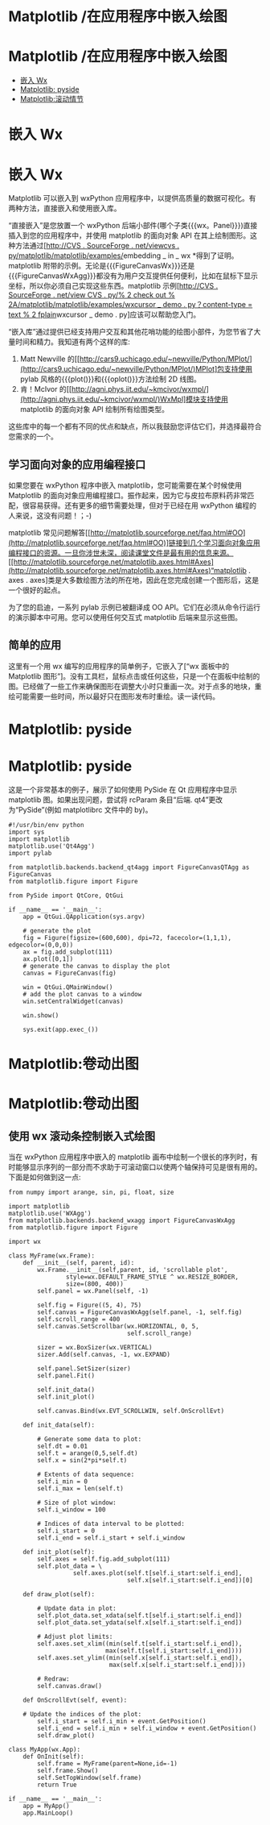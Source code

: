 # Matplotlib /在应用程序中嵌入绘图

# Matplotlib /在应用程序中嵌入绘图

*   [嵌入 Wx](Matplotlib_EmbeddingInWx.html)
*   [Matplotlib: pyside](Matplotlib_PySide.html)
*   [Matplotlib:滚动情节](Matplotlib_ScrollingPlot.html)

# 嵌入 Wx

# 嵌入 Wx

Matplotlib 可以嵌入到 wxPython 应用程序中，以提供高质量的数据可视化。有两种方法，直接嵌入和使用嵌入库。

“直接嵌入”是您放置一个 wxPython 后端小部件(哪个子类{{{wx。Panel}}})直接插入到您的应用程序中，并使用 matplotlib 的面向对象 API 在其上绘制图形。这种方法通过[[http://CVS . SourceForge . net/viewcvs . py/matplotlib/matplotlib/examples/](http://cvs.sourceforge.net/viewcvs.py/matplotlib/matplotlib/examples/)embedding _ in _ wx *得到了证明。matplotlib 附带的示例。无论是{{{FigureCanvasWx}}}还是{{{FigureCanvasWxAgg}}}都没有为用户交互提供任何便利，比如在鼠标下显示坐标，所以你必须自己实现这些东西。matplotlib 示例[[http://CVS . SourceForge . net/view CVS . py/% 2 check out % 2A/matplotlib/matplotlib/examples/wxcursor _ demo . py？content-type = text % 2 fplain](http://cvs.sourceforge.net/viewcvs.py/%2Acheckout%2A/matplotlib/matplotlib/examples/wxcursor_demo.py?content-type=text%2Fplain)wxcursor _ demo . py]应该可以帮助您入门。

“嵌入库”通过提供已经支持用户交互和其他花哨功能的绘图小部件，为您节省了大量时间和精力。我知道有两个这样的库:

1.  Matt Newville 的[[http://cars9.uchicago.edu/~newville/Python/MPlot/](http://cars9.uchicago.edu/~newville/Python/MPlot/)MPlot]包支持使用 pylab 风格的{{{plot()}}和{{{oplot()}}方法绘制 2D 线图。
2.  肯！McIvor 的[[http://agni.phys.iit.edu/~kmcivor/wxmpl/](http://agni.phys.iit.edu/~kmcivor/wxmpl/)WxMpl]模块支持使用 matplotlib 的面向对象 API 绘制所有绘图类型。

这些库中的每一个都有不同的优点和缺点，所以我鼓励您评估它们，并选择最符合您需求的一个。

## 学习面向对象的应用编程接口

如果您要在 wxPython 程序中嵌入 matplotlib，您可能需要在某个时候使用 Matplotlib 的面向对象应用编程接口。振作起来，因为它与皮拉布原料药非常匹配，很容易获得。还有更多的细节需要处理，但对于已经在用 wxPython 编程的人来说，这没有问题！；-)

matplotlib 常见问题解答[[http://matplotlib.sourceforge.net/faq.html#OO](http://matplotlib.sourceforge.net/faq.html#OO)]链接到几个学习面向对象应用编程接口的资源。一旦你涉世未深，阅读课堂文件是最有用的信息来源。[[http://matplotlib.sourceforge.net/matplotlib.axes.html#Axes](http://matplotlib.sourceforge.net/matplotlib.axes.html#Axes)“matplotlib . axes . axes]类是大多数绘图方法的所在地，因此在您完成创建一个图形后，这是一个很好的起点。

为了您的启迪，一系列 pylab 示例已被翻译成 OO API。它们在必须从命令行运行的演示脚本中可用。您可以使用任何交互式 matplotlib 后端来显示这些图。

## 简单的应用

这里有一个用 wx 编写的应用程序的简单例子，它嵌入了[“wx 面板中的 Matplotlib 图形”]。没有工具栏，鼠标点击或任何这些，只是一个在面板中绘制的图。已经做了一些工作来确保图形在调整大小时只重画一次。对于点多的地块，重绘可能需要一些时间，所以最好只在图形发布时重绘。读一读代码。

# Matplotlib: pyside

# Matplotlib: pyside

这是一个非常基本的例子，展示了如何使用 PySide 在 Qt 应用程序中显示 matplotlib 图。如果出现问题，尝试将 rcParam 条目“后端. qt4”更改为“PySide”(例如 matplotlibrc 文件中的 by)。

```
#!/usr/bin/env python
import sys
import matplotlib
matplotlib.use('Qt4Agg')
import pylab

from matplotlib.backends.backend_qt4agg import FigureCanvasQTAgg as FigureCanvas
from matplotlib.figure import Figure

from PySide import QtCore, QtGui

if __name__ == '__main__':
    app = QtGui.QApplication(sys.argv)

    # generate the plot
    fig = Figure(figsize=(600,600), dpi=72, facecolor=(1,1,1), edgecolor=(0,0,0))
    ax = fig.add_subplot(111)
    ax.plot([0,1])
    # generate the canvas to display the plot
    canvas = FigureCanvas(fig)

    win = QtGui.QMainWindow()
    # add the plot canvas to a window
    win.setCentralWidget(canvas)

    win.show()

    sys.exit(app.exec_()) 
```

# Matplotlib:卷动出图

# Matplotlib:卷动出图

## 使用 wx 滚动条控制嵌入式绘图

当在 wxPython 应用程序中嵌入的 matplotlib 画布中绘制一个很长的序列时，有时能够显示序列的一部分而不求助于可滚动窗口以使两个轴保持可见是很有用的。下面是如何做到这一点:

```
from numpy import arange, sin, pi, float, size

import matplotlib
matplotlib.use('WXAgg')
from matplotlib.backends.backend_wxagg import FigureCanvasWxAgg
from matplotlib.figure import Figure

import wx

class MyFrame(wx.Frame):
    def __init__(self, parent, id):
        wx.Frame.__init__(self,parent, id, 'scrollable plot',
                style=wx.DEFAULT_FRAME_STYLE ^ wx.RESIZE_BORDER,
                size=(800, 400))
        self.panel = wx.Panel(self, -1)

        self.fig = Figure((5, 4), 75)
        self.canvas = FigureCanvasWxAgg(self.panel, -1, self.fig)
        self.scroll_range = 400
        self.canvas.SetScrollbar(wx.HORIZONTAL, 0, 5,
                                 self.scroll_range)

        sizer = wx.BoxSizer(wx.VERTICAL)
        sizer.Add(self.canvas, -1, wx.EXPAND)

        self.panel.SetSizer(sizer)
        self.panel.Fit()

        self.init_data()
        self.init_plot()

        self.canvas.Bind(wx.EVT_SCROLLWIN, self.OnScrollEvt)

    def init_data(self):

        # Generate some data to plot:
        self.dt = 0.01
        self.t = arange(0,5,self.dt)
        self.x = sin(2*pi*self.t)

        # Extents of data sequence:
        self.i_min = 0
        self.i_max = len(self.t)

        # Size of plot window:
        self.i_window = 100

        # Indices of data interval to be plotted:
        self.i_start = 0
        self.i_end = self.i_start + self.i_window

    def init_plot(self):
        self.axes = self.fig.add_subplot(111)
        self.plot_data = \
                  self.axes.plot(self.t[self.i_start:self.i_end],
                                 self.x[self.i_start:self.i_end])[0]

    def draw_plot(self):

        # Update data in plot:
        self.plot_data.set_xdata(self.t[self.i_start:self.i_end])
        self.plot_data.set_ydata(self.x[self.i_start:self.i_end])

        # Adjust plot limits:
        self.axes.set_xlim((min(self.t[self.i_start:self.i_end]),
                           max(self.t[self.i_start:self.i_end])))
        self.axes.set_ylim((min(self.x[self.i_start:self.i_end]),
                            max(self.x[self.i_start:self.i_end])))

        # Redraw:
        self.canvas.draw()

    def OnScrollEvt(self, event):

    # Update the indices of the plot:
        self.i_start = self.i_min + event.GetPosition()
        self.i_end = self.i_min + self.i_window + event.GetPosition()
        self.draw_plot()

class MyApp(wx.App):
    def OnInit(self):
        self.frame = MyFrame(parent=None,id=-1)
        self.frame.Show()
        self.SetTopWindow(self.frame)
        return True

if __name__ == '__main__':
    app = MyApp()
    app.MainLoop() 
```